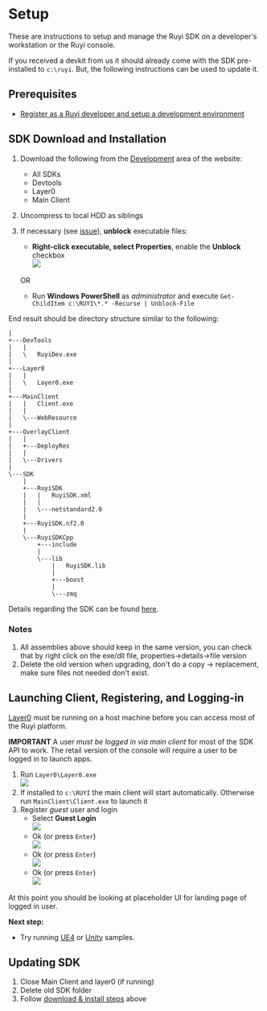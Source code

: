 # Setup

These are instructions to setup and manage the Ruyi SDK on a developer's workstation or the Ruyi console.

If you received a devkit from us it should already come with the SDK pre-installed to `c:\ruyi`.  But, the following instructions can be used to update it.

## Prerequisites

- [Register as a Ruyi developer and setup a development environment](../topics/dev_onboarding.md)

## SDK Download and Installation

1. Download the following from the [Development](http://dev.playruyi.com/uservices) area of the website:
    - All SDKs
    - Devtools
    - Layer0
    - Main Client
1. Uncompress to local HDD as siblings
1. If necessary (see [issue](https://bitbucket.org/playruyi/support/issues/3)), __unblock__ executable files:
    - __Right-click executable, select Properties__, enable the __Unblock__ checkbox  
    ![](/docs/img/exe_unblock.png)

    OR
    - Run __Windows PowerShell__ as _administrator_ and execute `Get-ChildItem c:\RUYI\*.* -Recurse | Unblock-File`

End result should be directory structure similar to the following:
```
|   
+---DevTools
|   |    
|   \   RuyiDev.exe
|         
+---Layer0
|   |    
|   \   Layer0.exe
|                               
+---MainClient
|   |   Client.exe
|   |
|   \---WebResource
|                   
+---OverlayClient
|   |   
|   +---DeployRes
|   |       
|   \---Drivers
|           
\---SDK
    |   
    +---RuyiSDK
    |   |   RuyiSDK.xml
    |   |   
    |   \---netstandard2.0
    |               
    +---RuyiSDK.nf2.0
    |       
    \---RuyiSDKCpp
        +---include
        |               
        \---lib
            |   RuyiSDK.lib
            |   
            +---boost
            |       
            \---zmq
```

Details regarding the SDK can be found [here](../topics/sdk.md).

### Notes
1. All assemblies above should keep in the same version, you can check that by right click on the exe/dll file, properties->details->file version
1. Delete the old version when upgrading, don't do a copy -> replacement, make sure files not needed don't exist.


## Launching Client, Registering, and Logging-in

[Layer0](../topics/layer0.md) must be running on a host machine before you can access most of the Ruyi platform.

__IMPORTANT__ A user _must be logged in via main client_ for most of the SDK API to work.  The retail version of the console will require a user to be logged in to launch apps.

1. Run `Layer0\Layer0.exe`  
![](/docs/img/layer0.png)
1. If installed to `c:\RUYI` the main client will start automatically.  Otherwise run `MainClient\Client.exe` to launch it
1. Register _guest_ user and login
    - Select __Guest Login__  
    ![](/docs/img/client_00.png)
    - Ok (or press `Enter`)  
    ![](/docs/img/client_01.png)
    - Ok (or press `Enter`)  
    ![](/docs/img/client_02.png)
    - Ok (or press `Enter`)  
    ![](/docs/img/client_03.png)

At this point you should be looking at placeholder UI for landing page of logged in user.

__Next step:__
- Try running [UE4](run_ue4_sample_pc.md) or [Unity](run_unity_sample_console.md) samples.

## Updating SDK

1. Close Main Client and layer0 (if running)
1. Delete old SDK folder
1. Follow [download & install steps](#SDK-Download-and-Installation) above